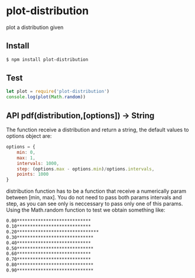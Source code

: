 # plot-distribution
plot a distribution given
## Install

```bash
$ npm install plot-distribution
```
## Test

```js
let plot = require('plot-distribution')
console.log(plot(Math.random))
```
## API  pdf(distribution,[options]) -> String

The function receive a distribution and return a string, the default values to options
object are:

```js
options = {
    min: 0,
    max: 1,
    intervals: 1000,
    step: (options.max - options.min)/options.intervals,
    points: 1000
}
```

distribution function has to be a function that receive a numerically param between [min, max].
You do not need to pass both params intervals and step, as you can see only is neccessary to pass only one
of this params. Using the Math.random function to test we obtain something like:

```bash
0.00****************************
0.10****************************
0.20*******************************
0.30*****************************
0.40****************************
0.50*****************************
0.60****************************
0.70****************************
0.80*****************************
0.90*****************************
```